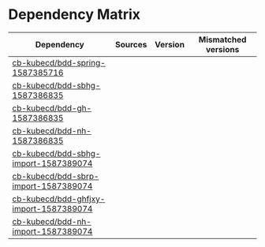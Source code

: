 # Dependency Matrix

Dependency | Sources | Version | Mismatched versions
---------- | ------- | ------- | -------------------
[cb-kubecd/bdd-spring-1587385716](https://github.com/cb-kubecd/bdd-spring-1587385716.git) |  | []() | 
[cb-kubecd/bdd-sbhg-1587386835](https://github.com/cb-kubecd/bdd-sbhg-1587386835.git) |  | []() | 
[cb-kubecd/bdd-gh-1587386835](https://github.com/cb-kubecd/bdd-gh-1587386835.git) |  | []() | 
[cb-kubecd/bdd-nh-1587386835](https://github.com/cb-kubecd/bdd-nh-1587386835.git) |  | []() | 
[cb-kubecd/bdd-sbhg-import-1587389074](https://github.com/cb-kubecd/bdd-sbhg-import-1587389074.git) |  | []() | 
[cb-kubecd/bdd-sbrp-import-1587389074](https://github.com/cb-kubecd/bdd-sbrp-import-1587389074.git) |  | []() | 
[cb-kubecd/bdd-ghfjxy-import-1587389074](https://github.com/cb-kubecd/bdd-ghfjxy-import-1587389074.git) |  | []() | 
[cb-kubecd/bdd-nh-import-1587389074](https://github.com/cb-kubecd/bdd-nh-import-1587389074.git) |  | []() | 
